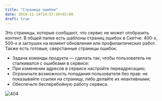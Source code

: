 ```yaml
---
title: "Страница ошибки"
date: 2019-11-14T14:57:16+03:00
draft: true
---
```


Это страницы, которые сообщают, что сервис не может отобразить контент.
В общей папке есть шаблоны страниц ошибок в Скетче: 400-х, 500-х и заглушек на момент обновления или профилактических работ. Также есть готовые, сверстанные страницы ошибок.

+ Задача команды продукта — сделать так, чтобы пользователь не сталкивался с ошибками в сервисе:
+ При изменении адресов в сервисе настройте переадресацию;
+ Ограничьте возможность попадания пользователя без прав: не показывайте ссылки на страницу, либо делайте их неактивными;
+ Обеспечьте бесперебойную работу сервиса.

![404](../../images/image50.png)  